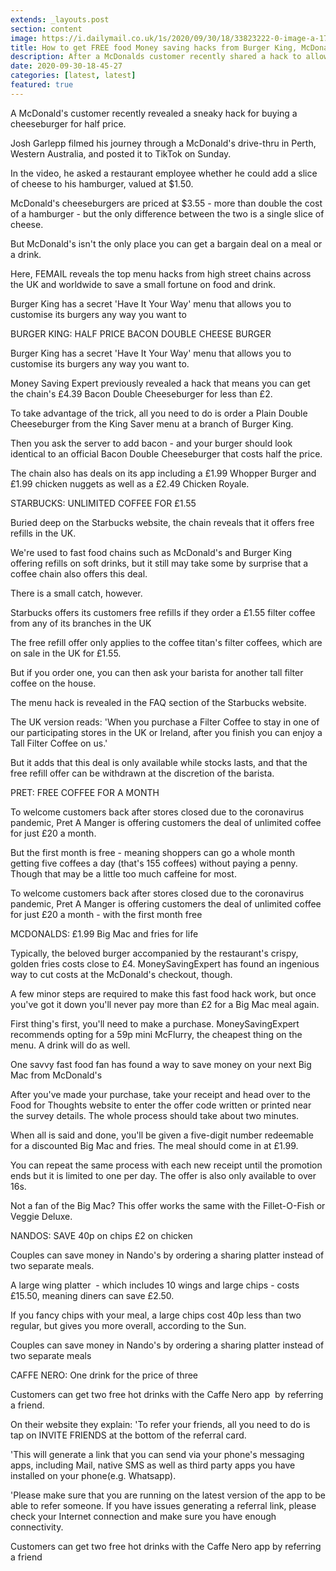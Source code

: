 ```yaml
---
extends: _layouts.post
section: content
image: https://i.dailymail.co.uk/1s/2020/09/30/18/33823222-0-image-a-17_1601486917757.jpg 
title: How to get FREE food Money saving hacks from Burger King, McDonalds, Starbucks and Nandos 
description: After a McDonalds customer recently shared a hack to allow customers to save up half the cost of a cheeseburger, FEMAIL reveals the UK high street hacks to save money at fast food chains. 
date: 2020-09-30-18-45-27 
categories: [latest, latest] 
featured: true 
--- 
```

A McDonald's customer recently revealed a sneaky hack for buying a cheeseburger for half price. 

Josh Garlepp filmed his journey through a McDonald's drive-thru in Perth, Western Australia, and posted it to TikTok on Sunday.

In the video, he asked a restaurant employee whether he could add a slice of cheese to his hamburger, valued at $1.50.

McDonald's cheeseburgers are priced at $3.55 - more than double the cost of a hamburger - but the only difference between the two is a single slice of cheese.

But McDonald's isn't the only place you can get a bargain deal on a meal or a drink.

Here, FEMAIL reveals the top menu hacks from high street chains across the UK and worldwide to save a small fortune on food and drink. 

Burger King has a secret 'Have It Your Way' menu that allows you to customise its burgers any way you want to

BURGER KING: HALF PRICE BACON DOUBLE CHEESE BURGER

Burger King has a secret 'Have It Your Way' menu that allows you to customise its burgers any way you want to.

Money Saving Expert previously revealed a hack that means you can get the chain's £4.39 Bacon Double Cheeseburger for less than £2.

To take advantage of the trick, all you need to do is order a Plain Double Cheeseburger from the King Saver menu at a branch of Burger King.

Then you ask the server to add bacon - and your burger should look identical to an official Bacon Double Cheeseburger that costs half the price.

The chain also has deals on its app including a £1.99 Whopper Burger and £1.99 chicken nuggets as well as a £2.49 Chicken Royale.   

STARBUCKS: UNLIMITED COFFEE FOR £1.55

Buried deep on the Starbucks website, the chain reveals that it offers free refills in the UK. 

We're used to fast food chains such as McDonald's and Burger King offering refills on soft drinks, but it still may take some by surprise that a coffee chain also offers this deal.

There is a small catch, however.

Starbucks offers its customers free refills if they order a £1.55 filter coffee from any of its branches in the UK

The free refill offer only applies to the coffee titan's filter coffees, which are on sale in the UK for £1.55.

But if you order one, you can then ask your barista for another tall filter coffee on the house.

The menu hack is revealed in the FAQ section of the Starbucks website.

The UK version reads: 'When you purchase a Filter Coffee to stay in one of our participating stores in the UK or Ireland, after you finish you can enjoy a Tall Filter Coffee on us.'

But it adds that this deal is only available while stocks lasts, and that the free refill offer can be withdrawn at the discretion of the barista. 

PRET: FREE COFFEE FOR A MONTH 

To welcome customers back after stores closed due to the coronavirus pandemic, Pret A Manger is offering customers the deal of unlimited coffee for just £20 a month.

But the first month is free - meaning shoppers can go a whole month getting five coffees a day (that's 155 coffees) without paying a penny. Though that may be a little too much caffeine for most.

To welcome customers back after stores closed due to the coronavirus pandemic, Pret A Manger is offering customers the deal of unlimited coffee for just £20 a month - with the first month free

MCDONALDS: £1.99 Big Mac and fries for life

Typically, the beloved burger accompanied by the restaurant's crispy, golden fries costs close to £4. MoneySavingExpert has found an ingenious way to cut costs at the McDonald's checkout, though.

A few minor steps are required to make this fast food hack work, but once you've got it down you'll never pay more than £2 for a Big Mac meal again.

First thing's first, you'll need to make a purchase. MoneySavingExpert recommends opting for a 59p mini McFlurry, the cheapest thing on the menu. A drink will do as well.

One savvy fast food fan has found a way to save money on your next Big Mac from McDonald's

After you've made your purchase, take your receipt and head over to the Food for Thoughts website to enter the offer code written or printed near the survey details. The whole process should take about two minutes.

When all is said and done, you'll be given a five-digit number redeemable for a discounted Big Mac and fries. The meal should come in at £1.99.

You can repeat the same process with each new receipt until the promotion ends but it is limited to one per day. The offer is also only available to over 16s.

Not a fan of the Big Mac? This offer works the same with the Fillet-O-Fish or Veggie Deluxe.   



NANDOS: SAVE 40p on chips £2 on chicken

Couples can save money in Nando's by ordering a sharing platter instead of two separate meals. 

A large wing platter  - which includes 10 wings and large chips - costs £15.50, meaning diners can save £2.50.

If you fancy chips with your meal, a large chips cost 40p less than two regular, but gives you more overall, according to the Sun.   

Couples can save money in Nando's by ordering a sharing platter instead of two separate meals

CAFFE NERO: One drink for the price of three  

Customers can get two free hot drinks with the Caffe Nero app  by referring a friend. 

On their website they explain: 'To refer your friends, all you need to do is tap on INVITE FRIENDS at the bottom of the referral card. 

'This will generate a link that you can send via your phone's messaging apps, including Mail, native SMS as well as third party apps you have installed on your phone(e.g. Whatsapp). 

'Please make sure that you are running on the latest version of the app to be able to refer someone. If you have issues generating a referral link, please check your Internet connection and make sure you have enough connectivity. 

Customers can get two free hot drinks with the Caffe Nero app by referring a friend 

